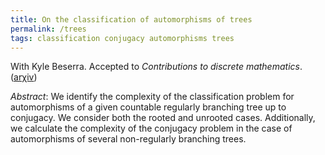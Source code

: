 ```yaml
---
title: On the classification of automorphisms of trees
permalink: /trees
tags: classification conjugacy automorphisms trees
---
```


With Kyle Beserra. Accepted to *Contributions to discrete mathematics*. (<a href="https://arxiv.org/abs/1709.02467">ar&chi;iv</a>)<!--more-->

*Abstract*: We identify the complexity of the classification problem for automorphisms of a given countable regularly branching tree up to conjugacy. We consider both the rooted and unrooted cases. Additionally, we calculate the complexity of the conjugacy problem in the case of automorphisms of several non-regularly branching trees.
